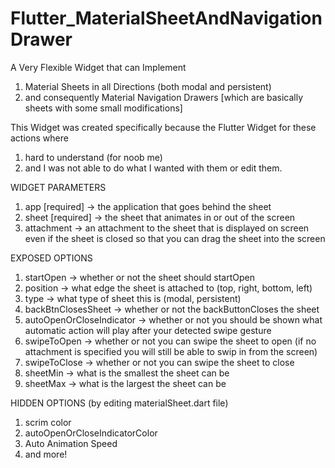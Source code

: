 # Flutter_MaterialSheetAndNavigationDrawer
A Very Flexible Widget that can Implement 
1. Material Sheets in all Directions (both modal and persistent) 
2. and consequently Material Navigation Drawers [which are basically sheets with some small modifications]

This Widget was created specifically because the Flutter Widget for these actions where 
1. hard to understand (for noob me) 
2. and I was not able to do what I wanted with them or edit them.

WIDGET PARAMETERS
1. app [required] -> the application that goes behind the sheet
2. sheet [required] -> the sheet that animates in or out of the screen
3. attachment -> an attachment to the sheet that is displayed on screen even if the sheet is closed so that you can drag the sheet into the screen

EXPOSED OPTIONS
1. startOpen -> whether or not the sheet should startOpen
2. position -> what edge the sheet is attached to (top, right, bottom, left)
3. type -> what type of sheet this is (modal, persistent)
4. backBtnClosesSheet -> whether or not the backButtonCloses the sheet
5. autoOpenOrCloseIndicator -> whether or not you should be shown what automatic action will play after your detected swipe gesture
6. swipeToOpen -> whether or not you can swipe the sheet to open (if no attachment is specified you will still be able to swip in from the screen)
7. swipeToClose -> whether or not you can swipe the sheet to close
8. sheetMin -> what is the smallest the sheet can be
9. sheetMax -> what is the largest the sheet can be

HIDDEN OPTIONS (by editing materialSheet.dart file)
1. scrim color
2. autoOpenOrCloseIndicatorColor
3. Auto Animation Speed
4. and more!
